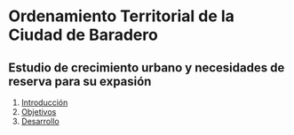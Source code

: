 # Ordenamiento Territorial de la Ciudad de Baradero

## Estudio de crecimiento urbano y necesidades de reserva para su expasión

1. [Introducción](intro.md)
2. [Objetivos](objetivos.md)
3. [Desarrollo](desarrollo.rst)
